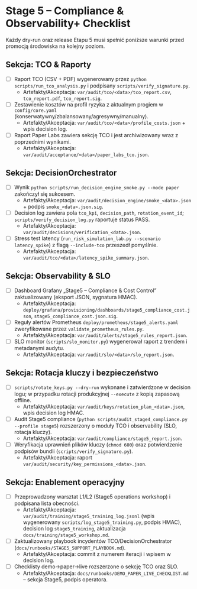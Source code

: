 # Stage 5 – Compliance & Observability+ Checklist

Każdy dry-run oraz release Etapu 5 musi spełnić poniższe warunki przed promocją środowiska na kolejny poziom.

## Sekcja: TCO & Raporty
- [ ] Raport TCO (CSV + PDF) wygenerowany przez `python scripts/run_tco_analysis.py` i podpisany `scripts/verify_signature.py`.
  - Artefakty/Akceptacja: `var/audit/tco/<data>/tco_report.csv`, `tco_report.pdf`, `tco_report.sig`.
- [ ] Zestawienie kosztów na profil ryzyka z aktualnym progiem w `config/core.yaml` (konserwatywny/zbalansowany/agresywny/manualny).
  - Artefakty/Akceptacja: `var/audit/tco/<data>/profile_costs.json` + wpis decision log.
- [ ] Raport Paper Labs zawiera sekcję TCO i jest archiwizowany wraz z poprzednimi wynikami.
  - Artefakty/Akceptacja: `var/audit/acceptance/<data>/paper_labs_tco.json`.

## Sekcja: DecisionOrchestrator
- [ ] Wynik `python scripts/run_decision_engine_smoke.py --mode paper` zakończył się sukcesem.
  - Artefakty/Akceptacja: `var/audit/decision_engine/smoke_<data>.json` + podpis `smoke_<data>.json.sig`.
- [ ] Decision log zawiera pola `tco_kpi`, `decision_path`, `rotation_event_id`; `scripts/verify_decision_log.py` raportuje status PASS.
  - Artefakty/Akceptacja: `var/audit/decisions/verification_<data>.json`.
- [ ] Stress test latency (`run_risk_simulation_lab.py --scenario latency_spike`) z flagą `--include-tco` przeszedł pomyślnie.
  - Artefakty/Akceptacja: `var/audit/tco/<data>/latency_spike_summary.json`.

## Sekcja: Observability & SLO
- [ ] Dashboard Grafany „Stage5 – Compliance & Cost Control” zaktualizowany (eksport JSON, sygnatura HMAC).
  - Artefakty/Akceptacja: `deploy/grafana/provisioning/dashboards/stage5_compliance_cost.json`, `stage5_compliance_cost.json.sig`.
- [ ] Reguły alertów Prometheus `deploy/prometheus/stage5_alerts.yaml` zweryfikowane przez `validate_prometheus_rules.py`.
  - Artefakty/Akceptacja: `var/audit/alerts/stage5_rules_report.json`.
- [ ] SLO monitor (`scripts/slo_monitor.py`) wygenerował raport z trendem i metadanymi audytu.
  - Artefakty/Akceptacja: `var/audit/slo/<data>/slo_report.json`.

## Sekcja: Rotacja kluczy i bezpieczeństwo
- [ ] `scripts/rotate_keys.py --dry-run` wykonane i zatwierdzone w decision logu; w przypadku rotacji produkcyjnej `--execute` z kopią zapasową offline.
  - Artefakty/Akceptacja: `var/audit/keys/rotation_plan_<data>.json`, wpis decision log HMAC.
- [ ] Audit Stage5 compliance (`python scripts/audit_stage4_compliance.py --profile stage5`) rozszerzony o moduły TCO i observability (SLO, rotacja kluczy).
  - Artefakty/Akceptacja: `var/audit/compliance/stage5_report.json`.
- [ ] Weryfikacja uprawnień plików kluczy (`chmod 600`) oraz potwierdzenie podpisów bundli (`scripts/verify_signature.py`).
  - Artefakty/Akceptacja: raport `var/audit/security/key_permissions_<data>.json`.

## Sekcja: Enablement operacyjny
- [ ] Przeprowadzony warsztat L1/L2 (Stage5 operations workshop) i podpisana lista obecności.
  - Artefakty/Akceptacja: `var/audit/training/stage5_training_log.jsonl` (wpis wygenerowany `scripts/log_stage5_training.py`, podpis HMAC), decision log `stage5_training`, aktualizacja `docs/training/stage5_workshop.md`.
- [ ] Zaktualizowany playbook incydentów TCO/DecisionOrchestrator (`docs/runbooks/STAGE5_SUPPORT_PLAYBOOK.md`).
  - Artefakty/Akceptacja: commit z numerem iteracji i wpisem w decision log.
- [ ] Checklisty demo→paper→live rozszerzone o sekcję TCO oraz SLO.
  - Artefakty/Akceptacja: `docs/runbooks/DEMO_PAPER_LIVE_CHECKLIST.md` – sekcja Stage5, podpis operatora.
